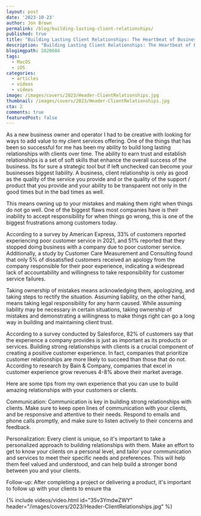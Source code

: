 ```yaml
---
layout: post
date: '2023-10-23'
author: Jon Brown
permalink: /blog/building-lasting-client-relationships/
published: true
title: "Building Lasting Client Relationships: The Heartbeat of Business Success"
description: "Building Lasting Client Relationships: The Heartbeat of Business Success"
blogimgpath: 2020604
tags:
  - MacOS
  - iOS
categories:
  - articles
  - videos
  - videos
image: /images/covers/2023/Header-ClientRelationships.jpg
thumbnail: /images/covers/2023/Header-ClientRelationships.jpg
cta: 2
comments: true
featuredPost: false
---
```

As a new business owner and operator I had to be creative with looking for ways to add value to my client services offering. One of the things that has been so successful for me has been my ability to build long lasting relationships with clients over time. The ability to earn trust and establish relationships is a set of soft skills that enhance the overall success of the business. Its for sure a strategic tool but if left unchecked can become your businesses biggest liability. A business, client relationship is only as good as the quality of the service you provide and or the quality of the support / product that you provide and your ability to be transparent not only in the good times but in the bad times as well. 

This means owning up to your mistakes and making them right when things do not go well. One of the biggest flaws most companies have is their inability to accept responsibility for when things go wrong, this is one of the biggest frustrations among customers today. 

According to a survey by American Express, 33% of customers reported experiencing poor customer service in 2021, and 51% reported that they stopped doing business with a company due to poor customer service. Additionally, a study by Customer Care Measurement and Consulting found that only 5% of dissatisfied customers received an apology from the company responsible for their poor experience, indicating a widespread lack of accountability and willingness to take responsibility for customer service failures.

Taking ownership of mistakes means acknowledging them, apologizing, and taking steps to rectify the situation. Assuming liability, on the other hand, means taking legal responsibility for any harm caused. While assuming liability may be necessary in certain situations, taking ownership of mistakes and demonstrating a willingness to make things right can go a long way in building and maintaining client trust.

According to a survey conducted by Salesforce, 82% of customers say that the experience a company provides is just as important as its products or services. Building strong relationships with clients is a crucial component of creating a positive customer experience. In fact, companies that prioritize customer relationships are more likely to succeed than those that do not. According to research by Bain & Company, companies that excel in customer experience grow revenues 4-8% above their market average. 

Here are some tips from my own experience that you can use to build amazing relationships with your customers or clients. 

Communication: Communication is key in building strong relationships with clients. Make sure to keep open lines of communication with your clients, and be responsive and attentive to their needs. Respond to emails and phone calls promptly, and make sure to listen actively to their concerns and feedback.

Personalization: Every client is unique, so it's important to take a personalized approach to building relationships with them. Make an effort to get to know your clients on a personal level, and tailor your communication and services to meet their specific needs and preferences. This will help them feel valued and understood, and can help build a stronger bond between you and your clients.

Follow-up: After completing a project or delivering a product, it's important to follow up with your clients to ensure tha

{% include videos/video.html id="35v3YmdwZWY" header="/images/covers/2023/Header-ClientRelationships.jpg" %}